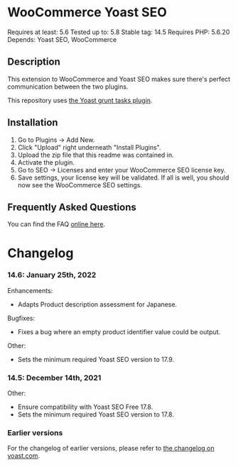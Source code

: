 WooCommerce Yoast SEO
=====================
Requires at least: 5.6
Tested up to: 5.8
Stable tag: 14.5
Requires PHP: 5.6.20
Depends: Yoast SEO, WooCommerce

Description
-----------

This extension to WooCommerce and Yoast SEO makes sure there's perfect communication between the two plugins.

This repository uses [the Yoast grunt tasks plugin](https://github.com/Yoast/plugin-grunt-tasks).

Installation
------------

1. Go to Plugins -> Add New.
2. Click "Upload" right underneath "Install Plugins".
3. Upload the zip file that this readme was contained in.
4. Activate the plugin.
5. Go to SEO -> Licenses and enter your WooCommerce SEO license key.
6. Save settings, your license key will be validated. If all is well, you should now see the WooCommerce SEO settings.

Frequently Asked Questions
--------------------------

You can find the FAQ [online here](https://kb.yoast.com/kb/category/woocommerce-seo/).

Changelog
=========

### 14.6: January 25th, 2022
Enhancements:
* Adapts Product description assessment for Japanese.

Bugfixes:
* Fixes a bug where an empty product identifier value could be output.

Other:
* Sets the minimum required Yoast SEO version to 17.9.


### 14.5: December 14th, 2021
Other:
* Ensure compatibility with Yoast SEO Free 17.8.
* Sets the minimum required Yoast SEO version to 17.8.

### Earlier versions
For the changelog of earlier versions, please refer to [the changelog on yoast.com](https://yoa.st/woo-seo-changelog).
